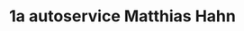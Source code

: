 ---
title: "1a autoservice Matthias Hahn"
url: /guttenberg/1a-autoservice-matthias-hahn/
shop: Autowerkstatt
---
